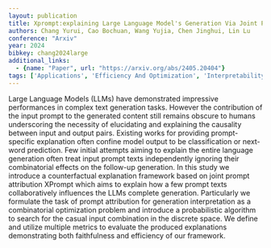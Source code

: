```yaml
---
layout: publication
title: Xprompt:explaining Large Language Model's Generation Via Joint Prompt Attribution
authors: Chang Yurui, Cao Bochuan, Wang Yujia, Chen Jinghui, Lin Lu
conference: "Arxiv"
year: 2024
bibkey: chang2024large
additional_links:
  - {name: "Paper", url: "https://arxiv.org/abs/2405.20404"}
tags: ['Applications', 'Efficiency And Optimization', 'Interpretability And Explainability', 'Language Modeling', 'Prompting', 'Reinforcement Learning', 'Tools']
---
```

Large Language Models (LLMs) have demonstrated impressive performances in complex text generation tasks. However the contribution of the input prompt to the generated content still remains obscure to humans underscoring the necessity of elucidating and explaining the causality between input and output pairs. Existing works for providing prompt-specific explanation often confine model output to be classification or next-word prediction. Few initial attempts aiming to explain the entire language generation often treat input prompt texts independently ignoring their combinatorial effects on the follow-up generation. In this study we introduce a counterfactual explanation framework based on joint prompt attribution XPrompt which aims to explain how a few prompt texts collaboratively influences the LLMs complete generation. Particularly we formulate the task of prompt attribution for generation interpretation as a combinatorial optimization problem and introduce a probabilistic algorithm to search for the casual input combination in the discrete space. We define and utilize multiple metrics to evaluate the produced explanations demonstrating both faithfulness and efficiency of our framework.
